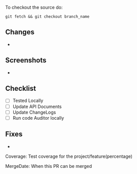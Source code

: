 To checkout the source do:
```
git fetch && git checkout branch_name
```

## Changes
  -

## Screenshots
  -

## Checklist
  - [ ] Tested Locally
  - [ ] Update API Documents
  - [ ] Update ChangeLogs
  - [ ] Run code Auditor locally

## Fixes
  -

Coverage: Test coverage for the project/feature(percentage)

MergeDate: When this PR can be merged

